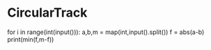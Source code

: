 # CircularTrack
for i in range(int(input())):
    a,b,m = map(int,input().split())
    f = abs(a-b)
    print(min(f,m-f))
